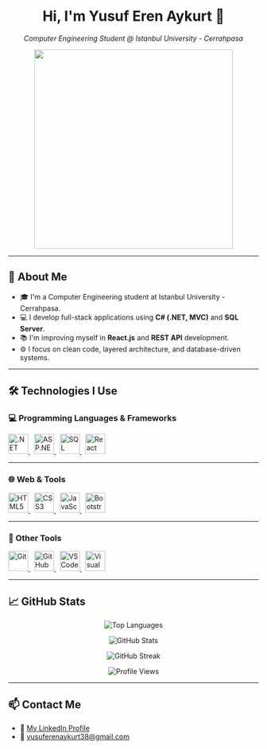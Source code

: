 <h1 align="center">Hi, I'm Yusuf Eren Aykurt 👋</h1>

<p align="center">
  <em>Computer Engineering Student @ Istanbul University - Cerrahpasa</em>
</p>

<p align="center">
  <img src="https://c.tenor.com/IieZUsqoYCwAAAAd/tenor.gif" width="400"/>
</p>

---

## 🚀 About Me

- 🎓 I'm a Computer Engineering student at Istanbul University - Cerrahpasa.  
- 💻 I develop full-stack applications using **C# (.NET, MVC)** and **SQL Server**.  
- 📚 I'm improving myself in **React.js** and **REST API** development.  
- ⚙️ I focus on clean code, layered architecture, and database-driven systems.  

---

## 🛠️ Technologies I Use

### 💻 Programming Languages & Frameworks

<p align="left">
  <a href="https://dotnet.microsoft.com/" target="_blank" title=".NET">
    <img src="https://cdn.jsdelivr.net/gh/devicons/devicon/icons/dot-net/dot-net-original.svg" alt=".NET" width="40" height="40"/>
  </a>
  &nbsp;
  <a href="https://learn.microsoft.com/en-us/aspnet/core/mvc/overview?view=aspnetcore-8.0" target="_blank" title="ASP.NET MVC">
    <img src="https://cdn.jsdelivr.net/gh/devicons/devicon/icons/dotnetcore/dotnetcore-original.svg" alt="ASP.NET MVC" width="40" height="40"/>
  </a>
  &nbsp;
  <a href="https://www.microsoft.com/en-us/sql-server/" target="_blank" title="SQL Server">
    <img src="https://cdn.jsdelivr.net/gh/devicons/devicon/icons/microsoftsqlserver/microsoftsqlserver-plain.svg" alt="SQL Server" width="40" height="40"/>
  </a>
  &nbsp;
  <a href="https://react.dev/" target="_blank" title="React">
    <img src="https://cdn.jsdelivr.net/gh/devicons/devicon/icons/react/react-original.svg" alt="React" width="40" height="40"/>
  </a>
</p>

---

### 🌐 Web & Tools

<p align="left">
  <a href="https://developer.mozilla.org/en-US/docs/Web/HTML" target="_blank" title="HTML5">
    <img src="https://cdn.jsdelivr.net/gh/devicons/devicon/icons/html5/html5-original.svg" alt="HTML5" width="40" height="40"/>
  </a>
  &nbsp;
  <a href="https://developer.mozilla.org/en-US/docs/Web/CSS" target="_blank" title="CSS3">
    <img src="https://cdn.jsdelivr.net/gh/devicons/devicon/icons/css3/css3-original.svg" alt="CSS3" width="40" height="40"/>
  </a>
  &nbsp;
  <a href="https://developer.mozilla.org/en-US/docs/Web/JavaScript" target="_blank" title="JavaScript">
    <img src="https://cdn.jsdelivr.net/gh/devicons/devicon/icons/javascript/javascript-original.svg" alt="JavaScript" width="40" height="40"/>
  </a>
  &nbsp;
  <a href="https://getbootstrap.com/" target="_blank" title="Bootstrap 5">
    <img src="https://cdn.jsdelivr.net/gh/devicons/devicon/icons/bootstrap/bootstrap-original.svg" alt="Bootstrap" width="40" height="40"/>
  </a>
</p>

---

### 🧰 Other Tools

<p align="left">
  <a href="https://git-scm.com/" target="_blank" title="Git">
    <img src="https://cdn.jsdelivr.net/gh/devicons/devicon/icons/git/git-original.svg" alt="Git" width="40" height="40"/>
  </a>
  &nbsp;
  <a href="https://github.com/" target="_blank" title="GitHub">
    <img src="https://cdn.jsdelivr.net/gh/devicons/devicon/icons/github/github-original.svg" alt="GitHub" width="40" height="40"/>
  </a>
  &nbsp;
  <a href="https://code.visualstudio.com/" target="_blank" title="Visual Studio Code">
    <img src="https://cdn.jsdelivr.net/gh/devicons/devicon/icons/vscode/vscode-original.svg" alt="VS Code" width="40" height="40"/>
  </a>
  &nbsp;
  <a href="https://visualstudio.microsoft.com/" target="_blank" title="Visual Studio">
    <img src="https://cdn.jsdelivr.net/gh/devicons/devicon/icons/visualstudio/visualstudio-plain.svg" alt="Visual Studio" width="40" height="40"/>
  </a>
</p>

---

## 📈 GitHub Stats

<p align="center">
  <img src="https://github-readme-stats.vercel.app/api/top-langs/?username=yusuferenaykurtt&layout=compact&theme=tokyonight" alt="Top Languages" />
</p>

<p align="center">
  <img src="https://github-readme-stats.vercel.app/api?username=yusuferenaykurtt&show_icons=true&theme=tokyonight" alt="GitHub Stats" />
</p>

<p align="center">
  <img src="https://github-readme-streak-stats.herokuapp.com/?user=yusuferenaykurtt&theme=tokyonight" alt="GitHub Streak" />
</p>

<p align="center">
  <img src="https://komarev.com/ghpvc/?username=yusuferenaykurtt&label=Profile%20Views&color=blue&style=flat" alt="Profile Views" />
</p>

---

## 📫 Contact Me

- 🔗 [My LinkedIn Profile](https://www.linkedin.com/in/yusuf-eren-aykurt-693b4630b)
- 📧 yusuferenaykurt38@gmail.com
